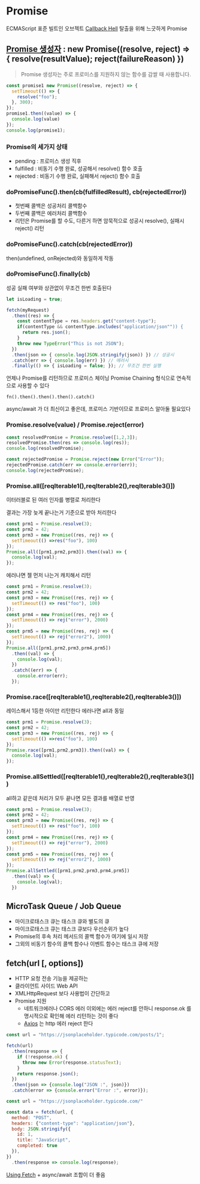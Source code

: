 # Promise

ECMAScript 표준 빌트인 오브젝트
[Callback Hell](http://callbackhell.com/) 탈출을 위해 느긋하게 Promise

## [Promise 생성자](https://developer.mozilla.org/ko/docs/Web/JavaScript/Reference/Global_Objects/Promise/Promise) : new Promise((resolve, reject) => { resolve(resultValue); reject(failureReason) })

> Promise 생성자는 주로 프로미스를 지원하지 않는 함수를 감쌀 때 사용합니다.

```JavaScript
const promise1 new Promise((resolve, reject) => {
  setTimeout(() => {
    resolve("foo");
  }, 300);
});
promise1.then((value) => {
  console.log(value)
});
console.log(promise1);
```

### Promise의 세가지 상태

- pending : 프로미스 생성 직후
- fulfilled : 비동기 수행 완료, 성공해서 resolve() 함수 호출
- rejected : 비동기 수행 완료, 실패해서 reject() 함수 호출

### doPromiseFunc().then(cb(fulfilledResult), cb(rejectedError))

- 첫번째 콜백은 성공처리 콜백함수
- 두번째 콜백은 에러처리 콜백함수
- 리턴은 Promise를 할 수도, 다른거 하면 암묵적으로 성공시 resolve(), 실패시 reject() 리턴

### doPromiseFunc().catch(cb(rejectedError))

then(undefined, onRejected)와 동일하게 작동

### doPromiseFunc().finally(cb)

성공 실패 여부와 상관없이 무조건 한번 호출된다

```JavaScript
let isLoading = true;

fetch(myRequest)
  .then((res) => {
    const contentType = res.headers.get("content-type");
    if(contentType && contentType.includes("application/json"")) {
      return res.json();
    }
    throw new TypeError("This is not JSON");
  })
  .then(json => { console.log(JSON.stringify(json)) }) // 성공시
  .catch(err => { console.log(err) }) // 에러시
  .finally(() => { isLoading = false; }); // 무조건 한번 실행
```

언제나 Promise를 리턴하므로 프로미스 체이닝 Promise Chaining 형식으로 연속적으로 사용할 수 있다

`fn().then().then().then().catch()`

async/await 가 더 최신이고 좋은데, 프로미스 기반이므로 프로미스 알아둘 필요있다

### Promise.resolve(value) / Promise.reject(error)

```JavaScript
const resolvedPromise = Promise.resolve([1,2,3]);
resolvedPromise.then(res => console.log(res));
console.log(resolvedPromise);
```

```JavaScript
const rejectedPromise = Promise.reject(new Error("Error"));
rejectedPromise.catch(err => console.error(err));
console.log(rejectedPromise);
```

### Promise.all\(\[reqIterable1(),reqIterable2(),reqIterable3()\]\)

이터러블로 된 여러 인자를 병렬로 처리한다

결과는 가장 늦게 끝나는거 기준으로 받아 처리한다

```JavaScript
const prm1 = Promise.resolve(3);
const prm2 = 42;
const prm3 = new Promise((res, rej) => {
  setTimeout(() =>res("foo"), 100)
});
Promise.all([prm1,prm2,prm3]).then((val) => {
  console.log(val);
});
```

에러나면 젤 먼저 나는거 캐치해서 리턴

```JavaScript
const prm1 = Promise.resolve(3);
const prm2 = 42;
const prm3 = new Promise((res, rej) => {
  setTimeout(() => res("foo"), 100)
});
const prm4 = new Promise((res, rej) => {
  setTimeout(() => rej("error"), 2000)
});
const prm5 = new Promise((res, rej) => {
  setTimeout(() => rej("error2"), 1000)
});
Promise.all([prm1,prm2,prm3,prm4,prm5])
  .then((val) => {
    console.log(val);
  })
  .catch((err) => {
    console.error(err);
  });
```

### Promise.race\(\[reqIterable1(),reqIterable2(),reqIterable3()\]\)

레이스해서 1등한 아이만 리턴한다
에러나면 all과 동일

```JavaScript
const prm1 = Promise.resolve(3);
const prm2 = 42;
const prm3 = new Promise((res, rej) => {
  setTimeout(() =>res("foo"), 100)
});
Promise.race([prm1,prm2,prm3]).then((val) => {
  console.log(val);
});
```

### Promise.allSettled\(\[reqIterable1(),reqIterable2(),reqIterable3()\]\)

all하고 같은데 처리가 모두 끝나면 모든 결과를 배열로 반영

```JavaScript
const prm1 = Promise.resolve(3);
const prm2 = 42;
const prm3 = new Promise((res, rej) => {
  setTimeout(() => res("foo"), 100)
});
const prm4 = new Promise((res, rej) => {
  setTimeout(() => rej("error"), 2000)
});
const prm5 = new Promise((res, rej) => {
  setTimeout(() => rej("error2"), 1000)
});
Promise.allSettled([prm1,prm2,prm3,prm4,prm5])
  .then((val) => {
    console.log(val);
  })
```

## MicroTask Queue / Job Queue

- 마이크로태스크 큐는 태스크 큐와 별도의 큐
- 마이크로태스크 큐는 태스크 큐보다 우선순위가 높다
- Promise의 후속 처리 메서드의 콜백 함수가 여기에 일시 저장
- 그외의 비동기 함수의 콜백 함수나 이벤트 함수는 태스크 큐에 저장

## fetch(url [, options])

- HTTP 요청 전송 기능을 제공하는
- 클라이언트 사이드 Web API
- XMLHttpRequest 보다 사용법이 간단하고
- Promise 지원
  - 네트워크에러나 CORS 에러 이외에는 에러 reject를 안하니 response.ok 를 명시적으로 확인해 에러 리턴하는 것이 좋다
  - [Axios](https://axios-http.com/docs/example) 는 http 에러 reject 한다

```JavaScript
const url = "https://jsonplaceholder.typicode.com/posts/1";

fetch(url)
  .then(response => {
    if (!response.ok) {
      throw new Error(response.statusText);
    }
    return response.json();
  })
  .then(json => {console.log("JSON :", json)})
  .catch(error => {console.error("Error :", error)});
```

```JavaScript
const url = "https://jsonplaceholder.typicode.com/"

const data = fetch(url, {
  method: "POST",
  headers: {"content-type": "application/json"},
  body: JSON.stringify({
    id: 1,
    title: "JavaScript",
    completed: true
  }),
})
  .then(response => console.log(response);
```

[Using Fetch](https://developer.mozilla.org/en-US/docs/Web/API/Fetch_API/Using_Fetch) + async/await 조합이 더 좋음
